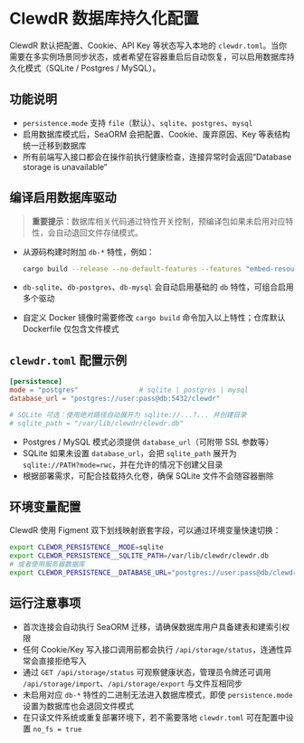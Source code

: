 # ClewdR 数据库持久化配置

ClewdR 默认把配置、Cookie、API Key 等状态写入本地的 `clewdr.toml`。当你需要在多实例场景同步状态，或者希望在容器重启后自动恢复，可以启用数据库持久化模式（SQLite / Postgres / MySQL）。

## 功能说明

- `persistence.mode` 支持 `file`（默认）、`sqlite`、`postgres`、`mysql`
- 启用数据库模式后，SeaORM 会把配置、Cookie、废弃原因、Key 等表结构统一迁移到数据库
- 所有前端写入接口都会在操作前执行健康检查，连接异常时会返回“Database storage is unavailable”

## 编译启用数据库驱动

> **重要提示**：数据库相关代码通过特性开关控制，预编译包如果未启用对应特性，会自动退回文件存储模式。

- 从源码构建时附加 `db-*` 特性，例如：

  ```bash
  cargo build --release --no-default-features --features "embed-resource,xdg,db-postgres"
  ```

- `db-sqlite`、`db-postgres`、`db-mysql` 会自动启用基础的 `db` 特性，可组合启用多个驱动
- 自定义 Docker 镜像时需要修改 `cargo build` 命令加入以上特性；仓库默认 Dockerfile 仅包含文件模式

## `clewdr.toml` 配置示例

```toml
[persistence]
mode = "postgres"               # sqlite | postgres | mysql
database_url = "postgres://user:pass@db:5432/clewdr"

# SQLite 可选：使用绝对路径自动展开为 sqlite://...?... 并创建目录
# sqlite_path = "/var/lib/clewdr/clewdr.db"
```

- Postgres / MySQL 模式必须提供 `database_url`（可附带 SSL 参数等）
- SQLite 如果未设置 `database_url`，会把 `sqlite_path` 展开为 `sqlite://PATH?mode=rwc`，并在允许的情况下创建父目录
- 根据部署需求，可配合挂载持久化卷，确保 SQLite 文件不会随容器删除

## 环境变量配置

ClewdR 使用 Figment 双下划线映射嵌套字段，可以通过环境变量快速切换：

```bash
export CLEWDR_PERSISTENCE__MODE=sqlite
export CLEWDR_PERSISTENCE__SQLITE_PATH=/var/lib/clewdr/clewdr.db
# 或者使用服务器数据库
export CLEWDR_PERSISTENCE__DATABASE_URL="postgres://user:pass@db/clewdr"
```

## 运行注意事项

- 首次连接会自动执行 SeaORM 迁移，请确保数据库用户具备建表和建索引权限
- 任何 Cookie/Key 写入接口调用前都会执行 `/api/storage/status`，连通性异常会直接拒绝写入
- 通过 `GET /api/storage/status` 可观察健康状态，管理员令牌还可调用 `/api/storage/import`、`/api/storage/export` 与文件互相同步
- 未启用对应 `db-*` 特性的二进制无法进入数据库模式，即使 `persistence.mode` 设置为数据库也会退回文件模式
- 在只读文件系统或重复部署环境下，若不需要落地 `clewdr.toml` 可在配置中设置 `no_fs = true`

